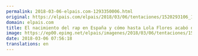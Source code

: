 ```yaml
---
permalink: 2018-03-06-elpais.com-1293350006.html
original: https://elpais.com/elpais/2018/03/06/tentaciones/1520293106_128963.html#?ref=rss&format=simple&link=link
domain: elpais.com
title: El nacimiento del rap en España y cómo hasta Lola Flores acabó desurbanizando el género
image: https://ep00.epimg.net/elpais/imagenes/2018/03/06/tentaciones/1520293106_128963_1520320354_rrss_normal.jpg
date: 2018-03-06 07:56:18
translations: en
---
```


